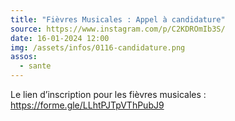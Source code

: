 ```yaml
---
title: "Fièvres Musicales : Appel à candidature"
source: https://www.instagram.com/p/C2KDROmIb3S/
date: 16-01-2024 12:00
img: /assets/infos/0116-candidature.png
assos:
  - sante
---
```


Le lien d’inscription pour les fièvres musicales : https://forme.gle/LLhtPJTpVThPubJ9